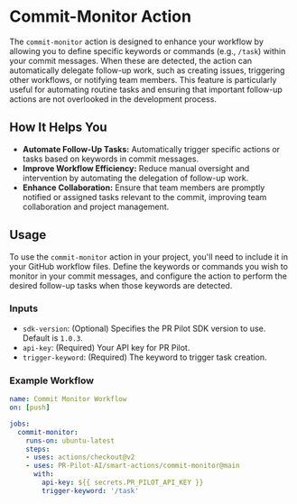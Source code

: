 # Commit-Monitor Action

The `commit-monitor` action is designed to enhance your workflow by allowing you to define specific keywords or commands (e.g., `/task`) within your commit messages. When these are detected, the action can automatically delegate follow-up work, such as creating issues, triggering other workflows, or notifying team members. This feature is particularly useful for automating routine tasks and ensuring that important follow-up actions are not overlooked in the development process.

## How It Helps You

- **Automate Follow-Up Tasks:** Automatically trigger specific actions or tasks based on keywords in commit messages.
- **Improve Workflow Efficiency:** Reduce manual oversight and intervention by automating the delegation of follow-up work.
- **Enhance Collaboration:** Ensure that team members are promptly notified or assigned tasks relevant to the commit, improving team collaboration and project management.

## Usage

To use the `commit-monitor` action in your project, you'll need to include it in your GitHub workflow files. Define the keywords or commands you wish to monitor in your commit messages, and configure the action to perform the desired follow-up tasks when those keywords are detected.

### Inputs

- `sdk-version`: (Optional) Specifies the PR Pilot SDK version to use. Default is `1.0.3`.
- `api-key`: (Required) Your API key for PR Pilot.
- `trigger-keyword`: (Required) The keyword to trigger task creation.

### Example Workflow

```yaml
name: Commit Monitor Workflow
on: [push]

jobs:
  commit-monitor:
    runs-on: ubuntu-latest
    steps:
    - uses: actions/checkout@v2
    - uses: PR-Pilot-AI/smart-actions/commit-monitor@main
      with:
        api-key: ${{ secrets.PR_PILOT_API_KEY }}
        trigger-keyword: '/task'
